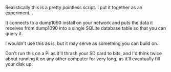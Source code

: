 Realistically this is a pretty pointless script. I put it together as an experiment...

It connects to a dump1090 install on your network and puts the data it receives from dump1090 into a single SQLite database table so that you can query it.

I wouldn't use this as is, but it may serve as something you can build on.

Don't run this on a Pi as it'll thrash your SD card to bits, and I'd think twice about running it on any other computer for very long, as it'll eventually fill your disk up.
